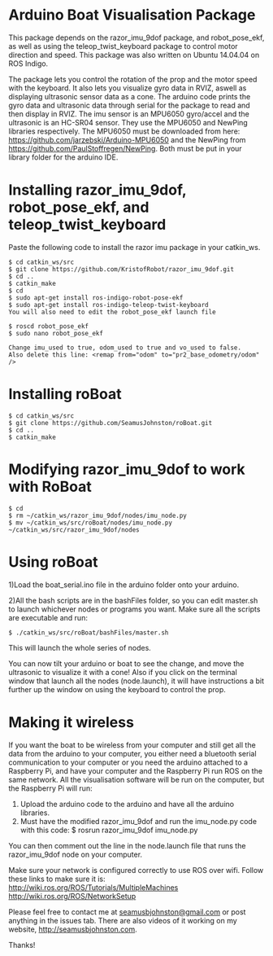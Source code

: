 # Arduino Boat Visualisation Package

This package depends on the razor_imu_9dof package, and robot_pose_ekf, as well as using the teleop_twist_keyboard package to control motor direction and speed. This package was also written on Ubuntu 14.04.04 on ROS Indigo.

The package lets you control the rotation of the prop and the motor speed with the keyboard.  It also lets you visualize gyro data in RVIZ, aswell as displaying ultrasonic sensor data as a cone.  The arduino code prints the gyro data and ultrasonic data through serial for the package to read and then display in RVIZ.  The imu sensor is an MPU6050 gyro/accel and the ultrasonic is an HC-SR04 sensor.  They use the MPU6050 and NewPing libraries respectively.  The MPU6050 must be downloaded from here: https://github.com/jarzebski/Arduino-MPU6050 and the NewPing from https://github.com/PaulStoffregen/NewPing.  Both must be put in your library folder for the arduino IDE. 

# Installing razor_imu_9dof, robot_pose_ekf, and teleop_twist_keyboard

Paste the following code to install the razor imu package in your catkin_ws.

    $ cd catkin_ws/src
	$ git clone https://github.com/KristofRobot/razor_imu_9dof.git
    $ cd ..
    $ catkin_make
    $ cd
    $ sudo apt-get install ros-indigo-robot-pose-ekf
    $ sudo apt-get install ros-indigo-teleop-twist-keyboard
    You will also need to edit the robot_pose_ekf launch file
    
    $ roscd robot_pose_ekf
    $ sudo nano robot_pose_ekf
    
    Change imu_used to true, odom_used to true and vo_used to false.
    Also delete this line: <remap from="odom" to="pr2_base_odometry/odom" /> 
    
# Installing roBoat 

    $ cd catkin_ws/src
    $ git clone https://github.com/SeamusJohnston/roBoat.git
    $ cd ..
    $ catkin_make
    
# Modifying razor_imu_9dof to work with RoBoat 

    $ cd
    $ rm ~/catkin_ws/razor_imu_9dof/nodes/imu_node.py
    $ mv ~/catkin_ws/src/roBoat/nodes/imu_node.py ~/catkin_ws/src/razor_imu_9dof/nodes
    
# Using roBoat

1)Load the boat_serial.ino file in the arduino folder onto your arduino.

2)All the bash scripts are in the bashFiles folder, so you can edit master.sh to launch whichever nodes or programs you want.  Make sure all the scripts are executable and run:
   
    $ ./catkin_ws/src/roBoat/bashFiles/master.sh

This will launch the whole series of nodes.

You can now tilt your arduino or boat to see the change, and move the ultrasonic to visualize it with a cone!  Also if you click on the terminal window that launch all the nodes (node.launch), it will have instructions a bit further up the window on using the keyboard to control the prop.

# Making it wireless

If you want the boat to be wireless from your computer and still get all the data from the arduino to your computer, you either need a bluetooth serial communication to your computer or you need the arduino attached to a Raspberry Pi, and have your computer and the Raspberry Pi run ROS on the same network.  All the visualisation software will be run on the computer, but the Raspberry Pi will run:
1. Upload the arduino code to the arduino and have all the arduino libraries. 
2. Must have the modified razor_imu_9dof and run the imu_node.py code with this code:
	$ rosrun razor_imu_9dof imu_node.py

You can then comment out the line in the node.launch file that runs the razor_imu_9dof node on your computer.  

Make sure your network is configured correctly to use ROS over wifi.  Follow these links to make sure it is:
http://wiki.ros.org/ROS/Tutorials/MultipleMachines
http://wiki.ros.org/ROS/NetworkSetup

Please feel free to contact me at seamusbjohnston@gmail.com or post anything in the issues tab.  There are also videos of it working on my website, http://seamusbjohnston.com.

Thanks!
